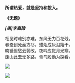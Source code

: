 
**所谓热爱，就是坚持和投入。**
<br />

**《无题》** 

***[唐]李商隐***

相见时难别亦难，东风无力百花残。<br />
春蚕到死丝方尽，蜡炬成灰泪始干。<br />
晓镜但愁云鬓改，夜吟应觉月光寒。<br />
蓬山此去无多路，青鸟殷勤为探看。

<!-- ![](https://github-readme-stats.vercel.app/api?username=gspgsp&count_private=true&show_icons=true&theme=tokyonight) -->


![](https://github-readme-stats.vercel.app/api?username=gspgsp&count_private=true&show_icons=true&theme=highcontrast)


![](https://readme.app.surmon.me/api/render?template_id=github-top-languages&props.username=gspgsp&svg.width=1012&svg.height=190)

